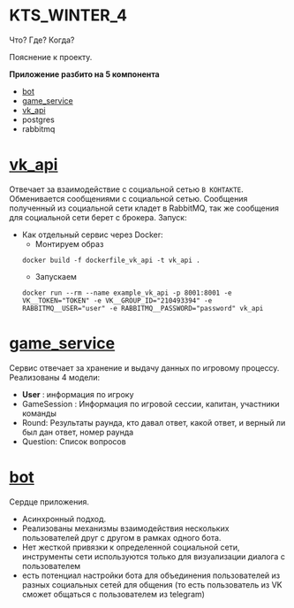 # KTS_WINTER_4

Что? Где? Когда?

Пояснение к проекту.

__Приложение разбито на 5 компонента__

- [bot](bot)
- [game_service](game_service)
- [vk_api](vk_api)
- postgres
- rabbitmq

# [vk_api](vk_api)

Отвечает за взаимодействие с социальной сетью ```В КОНТАКТЕ```. Обменивается сообщениями с социальной сетью.
Сообщения полученный из социальной сети кладет в RabbitMQ, так же сообщения для социальной сети берет с брокера.
Запуск:

- Как отдельный сервис через Docker:
    - Монтируем образ
  ```commandline
  docker build -f dockerfile_vk_api -t vk_api .
  ```
    - Запускаем
  ```commandline
  docker run --rm --name example_vk_api -p 8001:8001 -e VK__TOKEN="TOKEN" -e VK__GROUP_ID="210493394" -e RABBITMQ__USER="user" -e RABBITMQ__PASSWORD="password" vk_api
  ```

# [game_service](game_service)

Сервис отвечает за хранение и выдачу данных по игровому процессу. Реализованы 4 модели:

- __User__ : информация по игроку
- GameSession : Информация по игровой сессии, капитан, участники команды
- Round: Результаты раунда, кто давал ответ, какой ответ, и верный ли был дан ответ, номер раунда
- Question: Список вопросов

# [bot](bot)

Сердце приложения.

- Асинхронный подход.
- Реализованы механизмы взаимодействия нескольких пользователей друг с другом в рамках одного бота.
- Нет жесткой привязки к определенной социальной сети, инструменты сети используются только для визуализации диалога с
  пользователем
- есть потенциал настройки бота для объединения пользователей из разных социальных сетей для общения
  (то есть пользователь из VK сможет общаться с пользователем из telegram) 



